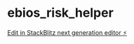 # ebios_risk_helper

[Edit in StackBlitz next generation editor ⚡️](https://stackblitz.com/~/github.com/abk1969/ebios_risk_helper)